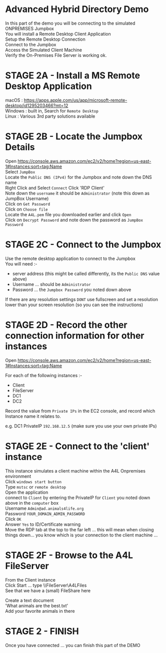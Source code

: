 # Advanced Hybrid Directory Demo

In this part of the demo you will be connecting to the simulated ONPREMISES Jumpbox  
You will install a Remote Desktop Client Application  
Setup the Remote Desktop Connection  
Connect to the Jumpbox  
Access the Simulated Client Machine  
Verify the On-Premises File Server is working ok.

# STAGE 2A - Install a MS Remote Desktop Application

macOS : https://apps.apple.com/us/app/microsoft-remote-desktop/id1295203466?mt=12  
Windows : built in, Search for `Remote Desktop`  
Linux : Various 3rd party solutions available

# STAGE 2B - Locate the Jumpbox Details

Open https://console.aws.amazon.com/ec2/v2/home?region=us-east-1#Instances:sort=tag:Name  
Select `JumpBox`  
Locate the `Public DNS (IPv4)` for the Jumpbox and note down the DNS name  
Right Click and Select `Connect`
Click 'RDP Client'  
Note down the `username` it should be `Administrator` (note this down as JumpBox Username)  
Click on `Get Password`  
Click on `Choose file`  
Locate the `A4L.pem` file you downloaded earlier and click `Open`  
Click on `Decrypt Password` and note down the password as `JumpBox Password`

# STAGE 2C - Connect to the Jumpbox

Use the remote desktop application to connect to the Jumpbox  
You will need :-

- server address (this might be called differently, its the `Public DNS` value above)
- Username ... should be `Administrator`
- Password ... the `Jumpbox Password` you noted down above

If there are any resolution settings `DONT` use fullscreen and set a resolution lower than your screen resolution (so you can see the instructions)

# STAGE 2D - Record the other connection information for other instances

Open https://console.aws.amazon.com/ec2/v2/home?region=us-east-1#Instances:sort=tag:Name

For each of the following instances :-

- Client
- FileServer
- DC1
- DC2

Record the value from `Private IPs` in the EC2 console, and record which Instance name it relates to.

e.g. DC1 PrivateIP `192.168.12.5` (make sure you use your own private IPs)

# STAGE 2E - Connect to the 'client' instance

This instance simulates a client machine within the A4L Onpremises environment  
Click `windows start button`  
Type `mstsc` or `remote desktop`  
Open the application  
connect to `Client` by entering the PrivateIP for `Client` you noted down above in the `computer` box  
Username `Admin@ad.animals4life.org`  
Password `YOUR_DOMAIN_ADMIN_PASSWORD`  
Click `OK`  
Answer `Yes` to ID/Certificate warning  
Move the RDP tab at the top to the far left ... this will mean when closing things down... you know which is your connection to the client machine ...

# STAGE 2F - Browse to the A4L FileServer

From the Client instance  
Click Start ... type \\\FileServer\A4LFiles  
See that we have a (small) FileShare here

Create a text document  
'What animals are the best.txt'  
Add your favorite animals in there

# STAGE 2 - FINISH

Once you have connected ... you can finish this part of the DEMO
